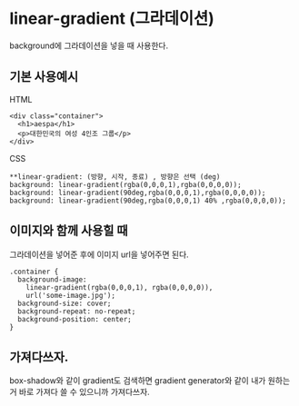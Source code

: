 # linear-gradient (그라데이션)

background에 그라데이션을 넣을 때 사용한다.

## 기본 사용예시

HTML

    <div class="container">
      <h1>aespa</h1>
      <p>대한민국의 여성 4인조 그룹</p>
    </div>

CSS

    **linear-gradient: (방향, 시작, 종료) , 방향은 선택 (deg)
    background: linear-gradient(rgba(0,0,0,1),rgba(0,0,0,0));
    background: linear-gradient(90deg,rgba(0,0,0,1),rgba(0,0,0,0));
    background: linear-gradient(90deg,rgba(0,0,0,1) 40% ,rgba(0,0,0,0));


## 이미지와 함께 사용힐 때
그라데이션을 넣어준 후에 이미지 url을 넣어주면 된다.

    .container {
      background-image: 
        linear-gradient(rgba(0,0,0,1), rgba(0,0,0,0)),
        url('some-image.jpg');
      background-size: cover;
      background-repeat: no-repeat;
      background-position: center;
    }


## 가져다쓰자.

box-shadow와 같이 gradient도 검색하면 gradient generator와 같이 내가 원하는 거 바로 가져다 쓸 수 있으니까 가져다쓰자.